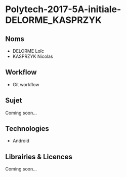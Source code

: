 # Polytech-2017-5A-initiale-DELORME_KASPRZYK

## Noms
- DELORME Loïc
- KASPRZYK Nicolas

## Workflow
- Git workflow

## Sujet
Coming soon...

## Technologies
- Android

## Librairies & Licences
Coming soon...